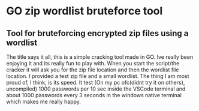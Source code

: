 # GO zip wordlist bruteforce tool
## Tool for bruteforcing encrypted zip files using a wordlist 
The title says it all, this is a simple cracking tool made in GO. Ive really been enjoying it and its really fun to play with. When you start the script/the cracker it will ask you 
for the zip file location and then the wordlist file location. I provided a test zip file and a small wordlist. The thing I am most proud of, I think, is its speed. It test (On my pc ofc(didnt try it on others), uncompiled) 1000 passwords per 10 sec inside the VSCode 
terminal and about 1000 passwords every 3 seconds in the windows native terminal which makes me really happy.
